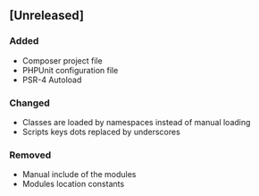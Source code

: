 ## [Unreleased]
### Added
* Composer project file
* PHPUnit configuration file
* PSR-4 Autoload

### Changed
* Classes are loaded by namespaces instead of manual loading
* Scripts keys dots replaced by underscores

### Removed
* Manual include of the modules
* Modules location constants
